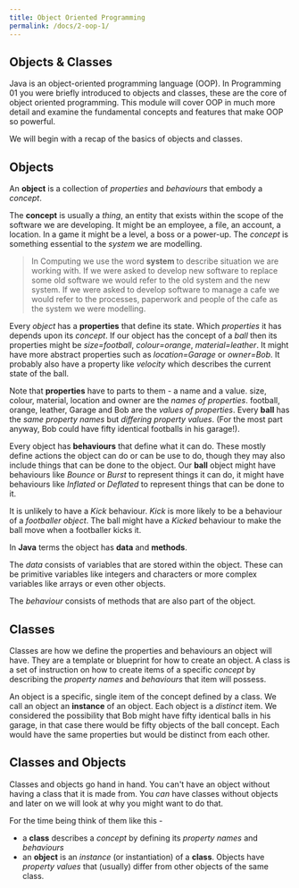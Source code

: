 ```yaml
---
title: Object Oriented Programming
permalink: /docs/2-oop-1/
---
```


## Objects & Classes

Java is an object-oriented programming language (OOP). In Programming 01 you were briefly introduced to objects and classes, these are the core of object oriented programming. This module will cover OOP in much more detail and examine the fundamental concepts and features that make OOP so powerful.  

We will begin with a recap of the basics of objects and classes.  

## Objects

An **object** is a collection of *properties* and *behaviours* that embody a *concept*.   

The **concept** is usually a *thing*, an entity that exists within the scope of the software we are developing. It might be an employee, a file, an account, a location. In a game it might be a level, a boss or a power-up. The *concept* is something essential to the *system* we are modelling.  

>In Computing we use the word **system** to describe situation we are working with. If we were asked to develop new software to replace some old software we would refer to the old system and the new system. If we were asked to develop software to manage a cafe we would refer to the processes, paperwork and people of the cafe as the system we were modelling.  

Every *object* has a **properties** that define its state. Which *properties* it has depends upon its *concept*. If our object has the concept of a *ball* then its properties might be *size=football*, *colour=orange*, *material=leather*. It might have more abstract properties such as *location=Garage* or *owner=Bob*. It probably also have a property like *velocity* which describes the current state of the ball. 

Note that **properties** have to parts to them - a name and a value. size, colour, material, location and owner are the *names of properties*. football, orange, leather, Garage and Bob are the *values of properties*. Every **ball** has the *same property names* but *differing property values*. (For the most part anyway, Bob could have fifty identical footballs in his garage!).  

Every object has **behaviours** that define what it can do. These mostly define actions the object can do or can be use to do, though they may also include things that can be done to the object. Our **ball** object might have behaviours like *Bounce* or *Burst* to represent things it can do, it might have behaviours like *Inflated* or *Deflated* to represent things that can be done to it. 

It is unlikely to have a *Kick* behaviour. *Kick* is more likely to be a behaviour of a *footballer object*. The ball might have a *Kicked* behaviour to make the ball move when a footballer kicks it.  

In **Java** terms the object has **data** and **methods**.  

The *data* consists of variables that are stored within the object. These can be primitive variables like integers and characters or more complex variables like arrays or even other objects.  

The *behaviour* consists of methods that are also part of the object.  

## Classes

Classes are how we define the properties and behaviours an object will have. They are a template or blueprint for how to create an object. A class is a set of instruction on how to create items of a specific *concept* by describing the *property names* and *behaviours* that item will possess.

An object is a specific, single item of the concept defined by a class. We call an object an **instance** of an object. Each object is a *distinct* item. We considered the possibility that Bob might have fifty identical balls in his garage, in that case there would be fifty objects of the ball concept. Each would have the same properties but would be distinct from each other.

## Classes and Objects

Classes and objects go hand in hand. You can't have an object without having a class that it is made from. You *can* have classes without objects and later on we will look at why you might want to do that.  

For the time being think of them like this -
* a **class** describes a *concept* by defining its *property names* and *behaviours*
* an **object** is an *instance* (or instantiation) of a **class**. Objects have *property values* that (usually) differ from other objects of the same class.  